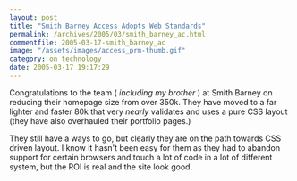 ```yaml
---
layout: post
title: "Smith Barney Access Adopts Web Standards"
permalink: /archives/2005/03/smith_barney_ac.html
commentfile: 2005-03-17-smith_barney_ac
image: "/assets/images/access_prm-thumb.gif"
category: on technology
date: 2005-03-17 19:17:29
---
```


Congratulations to the team ( _including my brother_ ) at Smith Barney on reducing their homepage size from over 350k. They have moved to a far lighter and faster 80k that very _nearly_ validates and uses a pure CSS layout (they have also overhauled their portfolio pages.)

They still have a ways to go, but clearly they are on the path towards CSS driven layout. I know it hasn't been easy for them as they had to abandon support for certain browsers and touch a lot of code in a lot of different system, but the ROI is real and the site look good.
